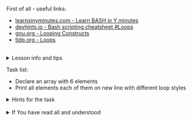 First of all - useful links:

- [learnxinyminutes.com - Learn BASH in Y minutes](https://learnxinyminutes.com/docs/bash/)
- [devhints.io - Bash scripting cheatsheet #Loops](https://devhints.io/bash#loops)
- [gnu.org - Looping Constructs](https://www.gnu.org/software/bash/manual/html_node/Looping-Constructs.html)
- [tldp.org - Loops](https://tldp.org/LDP/abs/html/loops1.html)
<br>
<details><summary>Lesson info and tips</summary>
<pre>
<strong>UNTIL construction:</strong>
  until CONDITION; do
    consequent-commands;
  done<br>
<strong>WHILE construction:</strong>
  while CONDITION; do
    consequent-commands;
  done<br>
<strong>FOR-IN construction:</strong>
  for VARIABLE in […] ; do
    commands;
  done<br>
<strong>C-FOR construction:</strong>
  for (( INIT ; CONDITION ; INCREMENT )) ; do
    commands;
  done
</pre>
</details>

Task list:
- Declare an array with 6 elements
- Print all elements each of them on new line with different loop styles

<details><summary>Hints for the task</summary>
<pre>
<strong>Task 1:</strong>
  $ array=(one two three four five six)<br>
<strong>Task 2:</strong>
  $ c=0
  $ until [ $c -eq ${#array[@]} ]; do
  > echo ${array[$c]};
  > ((c++));
  > done
  $ c=0
  $ while [ $c -lt ${#array[@]} ]; do
  > echo ${array[$c]};
  > ((c++));
  > done
  $ for item in "${array[@]}"; do
  > echo "$item";
  > done
  $ for (( c=0 ; c < ${#array[@]} ; c++ )); do 
  > echo ${array[$c]};
  > done
</pre>
</details>
<br>
<details><summary>If You have read all and understood</summary>
<pre>
`touch IReadAllAndUndnderstood`{{exec}}
</pre>
